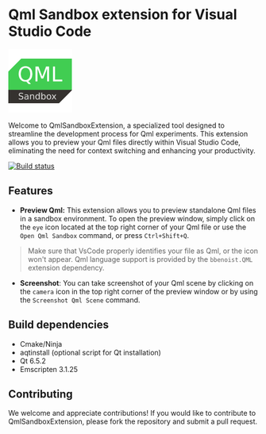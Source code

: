# Qml Sandbox extension for Visual Studio Code

![Logo](resources/logo.png)

Welcome to QmlSandboxExtension, a specialized tool designed to streamline
the development process for Qml experiments. This extension allows you
to preview your Qml files directly within Visual Studio Code, eliminating
the need for context switching and enhancing your productivity.

[![Build status](https://github.com/SavenkovIgor/QmlSandboxExtension/actions/workflows/Build.yml/badge.svg)](https://github.com/SavenkovIgor/QmlSandboxExtension/actions/workflows/Build.yml)

## Features

- **Preview Qml:** This extension allows you to preview standalone Qml files in
a sandbox environment. To open the preview window, simply click on
the `eye` icon located at the top right corner of your Qml file or
use the `Open Qml Sandbox` command, or press `Ctrl+Shift+Q`.

> Make sure that VsCode properly identifies your file as Qml, or the icon won't appear.
> Qml language support is provided by the `bbenoist.QML` extension dependency.

- **Screenshot**: You can take screenshot of your Qml scene by clicking on the
`camera` icon in the top right corner of the preview window or by using
the `Screenshot Qml Scene` command.

## Build dependencies

- Cmake/Ninja
- aqtinstall (optional script for Qt installation)
- Qt 6.5.2
- Emscripten 3.1.25

## Contributing

We welcome and appreciate contributions! If you would like to contribute to
QmlSandboxExtension, please fork the repository and submit a pull request.
